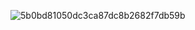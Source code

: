 ![5b0bd81050dc3ca87dc8b2682f7db59b](https://github.com/user-attachments/assets/c60b073c-a9c9-4387-8df5-e310462cecc2)
